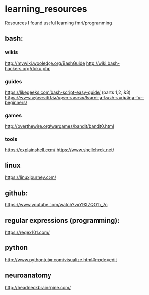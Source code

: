 # learning_resources
Resources I found useful learning fmri/programming

## bash:
### wikis
http://mywiki.wooledge.org/BashGuide
http://wiki.bash-hackers.org/doku.php

### guides
https://likegeeks.com/bash-script-easy-guide/ (parts 1,2, &3)
https://www.cyberciti.biz/open-source/learning-bash-scripting-for-beginners/

### games
http://overthewire.org/wargames/bandit/bandit0.html

### tools
https://explainshell.com/
https://www.shellcheck.net/

## linux
https://linuxjourney.com/

## github:
https://www.youtube.com/watch?v=Y9XZQO1n_7c

## regular expressions (programming):
https://regex101.com/
 
## python
http://www.pythontutor.com/visualize.html#mode=edit

## neuroanatomy
http://headneckbrainspine.com/
